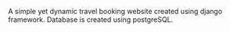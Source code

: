 A simple yet dynamic travel booking website created using django framework. Database is created using postgreSQL.
